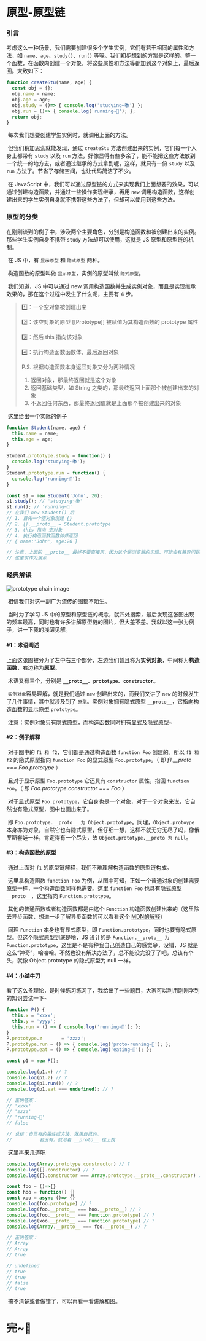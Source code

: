 # 原型-原型链

### 引言

​	考虑这么一种场景，我们需要创建很多个学生实例，它们有若干相同的属性和方法，如 `name`、`age`、`study()`、`run()` 等等。我们初步想到的方案是这样的。整一个函数，在函数内创建一个对象，将这些属性和方法等都加到这个对象上，最后返回。大致如下：

```javascript
function createStu(name, age) {
  const obj = {};
  obj.name = name;
  obj.age = age;
  obj.study = ()=> { console.log('studying~📚') };
  obj.run = ()=> { console.log('running~💨'); };
  return obj;
}
```

​	每次我们想要创建学生实例时，就调用上面的方法。

​	但我们稍加思索就能发现，通过 `createStu` 方法创建出来的实例，它们每一个人身上都带有 `study` 以及 `run` 方法，好像显得有些多余了，能不能把这些方法放到一个统一的地方去，或者通过继承的方式拿到呢，这样，就只有一份 `study` 以及 `run` 方法了。节省了存储空间，也让代码简洁了不少。

​	在 JavaScript 中，我们可以通过原型链的方式来实现我们上面想要的效果，可以通过创建构造函数，并通过一些操作实现继承，再用 `new` 调用构造函数，这样创建出来的学生实例自身就不携带这些方法了，但却可以使用到这些方法。

### 原型的分类

​	在刚刚谈到的例子中，涉及两个主要角色，分别是构造函数和被创建出来的实例。那些学生实例自身不携带 `study` 方法却可以使用，这就是 JS 原型和原型链的机制。

​	在 JS 中，有 `显示原型` 和 `隐式原型` 两种。

​	构造函数的原型叫做 `显示原型`，实例的原型叫做 `隐式原型`。

​	我们知道，JS 中可以通过 new 调用构造函数并生成实例对象，而且是实现继承效果的，那在这个过程中发生了什么呢，主要有 4 步。

> 1️⃣：一个空对象被创建出来
>
> 2️⃣：该空对象的原型 [[Prototype]] 被赋值为其构造函数的 prototype 属性
>
> 3️⃣：然后 this 指向该对象
>
> 4️⃣：执行构造函数函数体，最后返回对象
>
> P.S. 根据构造函数本身返回对象又分为两种情况
>
> 1. 返回对象，那最终返回就是这个对象
> 2. 返回基础类型，如 String 之类的，那最终返回上面那个被创建出来的对象
> 3. 不返回任何东西，那最终返回值就是上面那个被创建出来的对象

​	这里给出一个实际的例子

```javascript
function Student(name, age) {
  this.name = name;
  this.age = age;
}

Student.prototype.study = function() {
  console.log('studying~📚');
}
Student.prototype.run = function() {
  console.log('running~💨');
}

const s1 = new Student('John', 20);
s1.study(); // 'studying~📚'
s1.run(); // 'running~💨'
// 在我们 new Student() 后
// 1. 首先一个空对象创建 {}
// 2. {}.__proto__ = Student.prototype
// 3. this 指向 空对象
// 4. 执行构造函数函数体并返回
// { name:'John', age:20 }

// 注意，上面的 __proto__ 最好不要直接用，因为这个是浏览器的实现，可能会有兼容问题，在现实中，我们一般不直接用 __proto__。
// 这里仅作为演示
```

### 经典解读

![prototype chain image](E:\Mr.Cow-NoteBook-FE\JavaScript\Object\PrototypeChain.png)

​	相信我们对这一副广为流传的图都不陌生。

​	当时为了学习 JS 中的原型和原型链的概念，就四处搜索，最后发现这张图出现的频率最高，同时也有许多讲解原型链的图片，但大差不差。我就以这一张为例子，讲一下我的浅薄见解。

#### #1：术语阐述

​	上面这张图被分为了左中右三个部分，左边我们暂且称为**实例对象**，中间称为**构造函数**，右边称为**原型**。

​	术语又有三个，分别是 **`__proto__`**、**`prototype`**、**`constructor`**。

​	`实例对象`容易理解，就是我们通过 `new` 创建出来的，而我们又讲了 `new` 的时候发生了几件事情，其中就涉及到了 `原型`。实例对象拥有隐式原型 `__proto__`，它指向构造函数的显示原型 `prototype`。

​	注意：实例对象只有隐式原型，而构造函数同时拥有显式及隐式原型~

#### #2：例子解释

​	对于图中的 `f1 和 f2`，它们都是通过构造函数 `function Foo` 创建的。所以 `f1 和 f2` 的隐式原型指向 `function Foo` 的显式原型 `Foo.prototype`。（ 即 *f1.__proto === Foo.prototype* ）

​	且对于显示原型  `Foo.prototype` 它还具有 `constructor` 属性，指回 `function Foo`。（ 即  *Foo.prototype.constructor === Foo* ）

​	对于显式原型 `Foo.prototype`，它自身也是一个对象，对于一个对象来说，它自然也有隐式原型，图中也画出来了。

​	即 `Foo.prototype.__proto__ 为 Object.prototype`。同理，`Object.protoype` 本身亦为对象，自然它也有隐式原型，但仔细一想，这样不就无穷无尽了吗，像俄罗斯套娃一样，肯定得有一个尽头，故 `Object.prototype.__proto 为 null`。

#### #3：构造函数的原型

​	通过上面对 `f1` 的原型链解释，我们不难理解构造函数的原型链构成。

​	这里拿构造函数 `function Foo` 为例，从图中可知，正如一个普通对象的创建需要原型一样，一个构造函数同样也需要。这里 `function Foo` 也具有隐式原型 `__proto__`，这里指向 `Function.prototype`。

​	其他的普通函数或者构造函数都是由这个 `Function` 构造函数创建出来的（这里除去异步函数，想进一步了解异步函数的可以看看这个 [MDN的解释](https://developer.mozilla.org/en-US/docs/Web/JavaScript/Reference/Global_Objects/AsyncFunction)）

​	同理 `Function` 本身也有显式原型，即 `Function.prototype`，同时也要有隐式原型。但这个隐式原型到底是啥，JS 设计的是 `Function.__proto__ 为 Function.prototype`，这里是不是有种我自己创造自己的感觉😁，没错，JS 就是这么“神奇”，哈哈哈。不然也没有解决办法了，总不能没完没了了吧，总该有个头，就像 Object.prototype 的隐式原型为 null 一样。

#### #4：小试牛刀

​	看了这么多理论，是时候练习练习了，我给出了一些题目，大家可以利用刚刚学到的知识尝试一下~

```javascript
function P() {
  this.x = 'xxxx';
  this.y = 'yyyy';
  this.run = () => { console.log('running~💨'); };
}
P.prototype.z		= 'zzzz';
P.prototype.run = () => { console.log('proto-running~💨'); };
P.prototype.eat = () => { console.log('eating~🥐'); };

const p1 = new P();

console.log(p1.x) // ?
console.log(p1.z) // ?
console.log(p1.run()) // ?
console.log(p1.eat === undefined); // ?

// 正确答案：
// 'xxxx'
// 'zzzz'
// 'running~💨'
// false

// 总结：自己有的属性或方法，就用自己的。
// 			若没有，就沿着 __proto__ 往上找
```

​	这里再来几道吧

```javascript
console.log(Array.prototype.constructor) // ?
console.log([].constructor) // ?
console.log({}.constructor === Array.prototype.__proto__.constructor) // ?

const foo = ()=>{}
const hoo = function() {}
const xoo = async ()=> {}
console.log(foo.prototype) // ?
console.log(foo.__proto__ === hoo.__proto__) // ?
console.log(foo.__proto__ === Function.prototype) // ?
console.log(xoo.__proto__ === Function.prototype) // ?
console.log(Array.__proto__ === foo.__proto__) // ?

// 正确答案：
// Array
// Array
// true

// undefined
// true
// true
// false
// true
```

​	搞不清楚或者做错了，可以再看一看讲解和图。

# 完~🎉